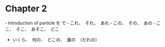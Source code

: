 # Chapter 2

‐ Introduction of particle を で 
‐ これ、　それ、　あれ 
‐ この、　その、　あの 
‐ ここ、　そこ、　あそこ、　どこ 
- いくら、　何の、　どこの、　誰の　（だれの）
